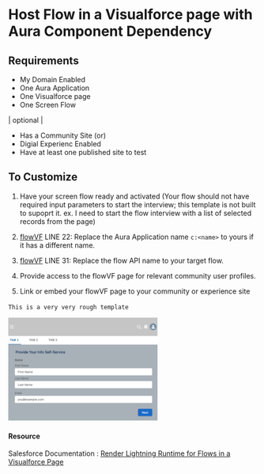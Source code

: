 # Host Flow in a Visualforce page with Aura Component Dependency

## Requirements
* My Domain Enabled
* One Aura Application
* One Visualforce page
* One Screen Flow

| optional |
* Has a Community Site (or)
* Digial Experienc Enabled
* Have at least one published site to test
## To Customize
1. Have your screen flow ready and activated (Your flow should not have required input parameters to start the interview; this template is not built to supoprt it. ex. I need to start the flow interview with a list of selected records from the page)

2. [flowVF](force-app/main/default/pages/flowVF.page) LINE 22: Replace the Aura Application name `c:<name>` to yours if it has a different name.

3. [flowVF](force-app/main/default/pages/flowVF.page) LINE 31: Replace the flow API name to your target flow.

4. Provide access to the flowVF page for relevant community user profiles.

5. Link or embed your flowVF page to your community or experience site


`This is a very very rough template`

<img src="assets/flowInVF_AuraDependency.png" alt="FlowInVfF" width="60%" />

#### Resource
Salesforce Documentation : [Render Lightning Runtime for Flows in a Visualforce Page](https://developer.salesforce.com/docs/atlas.en-us.pages.meta/pages/pages_flows_lightningruntime.htm)